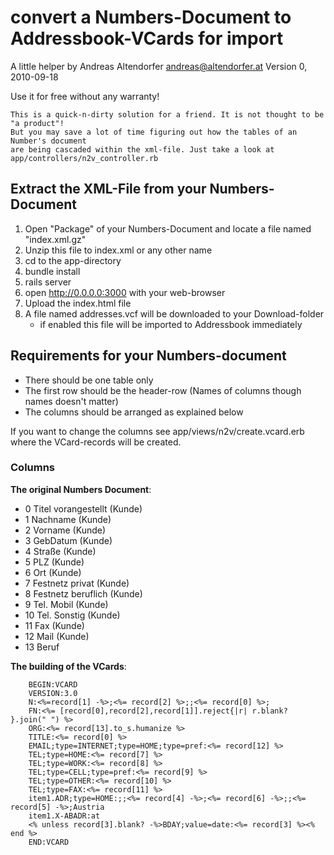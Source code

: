 # convert a Numbers-Document to Addressbook-VCards for import

A little helper by Andreas Altendorfer <andreas@altendorfer.at>
Version 0, 2010-09-18
  
Use it for free without any warranty!

    This is a quick-n-dirty solution for a friend. It is not thought to be "a product"!
    But you may save a lot of time figuring out how the tables of an Number's document
    are being cascaded within the xml-file. Just take a look at app/controllers/n2v_controller.rb


## Extract the XML-File from your Numbers-Document

  1. Open "Package" of your Numbers-Document and locate a file named "index.xml.gz"
  2. Unzip this file to index.xml or any other name
  3. cd to the app-directory
  4. bundle install
  5. rails server
  6. open http://0.0.0.0:3000 with your web-browser
  7. Upload the index.html file
  8. A file named addresses.vcf will be downloaded to your Download-folder
     - if enabled this file will be imported to Addressbook immediately
     
## Requirements for your Numbers-document

  - There should be one table only
  - The first row should be the header-row (Names of columns though names doesn't matter)
  - The columns should be arranged as explained below
  
If you want to change the columns see app/views/n2v/create.vcard.erb where the VCard-records will be created.

### Columns

**The original Numbers Document**:

  -  0 Titel vorangestellt (Kunde)	
  -  1 Nachname (Kunde)	
  -  2 Vorname (Kunde)	
  -  3 GebDatum (Kunde)	
  -  4 Straße (Kunde)	
  -  5 PLZ (Kunde)	
  -  6 Ort (Kunde)	
  -  7 Festnetz privat (Kunde)	
  -  8 Festnetz beruflich (Kunde)	
  -  9 Tel. Mobil (Kunde)	
  - 10 Tel. Sonstig (Kunde)	
  - 11 Fax (Kunde)	
  - 12 Mail (Kunde)	
  - 13 Beruf
 
**The building of the VCards**:
  
        BEGIN:VCARD
        VERSION:3.0
        N:<%=record[1] -%>;<%= record[2] %>;;<%= record[0] %>;
        FN:<%= [record[0],record[2],record[1]].reject{|r| r.blank? }.join(" ") %>
        ORG:<%= record[13].to_s.humanize %>
        TITLE:<%= record[0] %>
        EMAIL;type=INTERNET;type=HOME;type=pref:<%= record[12] %>
        TEL;type=HOME:<%= record[7] %>
        TEL;type=WORK:<%= record[8] %>
        TEL;type=CELL;type=pref:<%= record[9] %>
        TEL;type=OTHER:<%= record[10] %>
        TEL;type=FAX:<%= record[11] %>
        item1.ADR;type=HOME:;;<%= record[4] -%>;<%= record[6] -%>;;<%= record[5] -%>;Austria
        item1.X-ABADR:at
        <% unless record[3].blank? -%>BDAY;value=date:<%= record[3] %><% end %>
        END:VCARD
   
